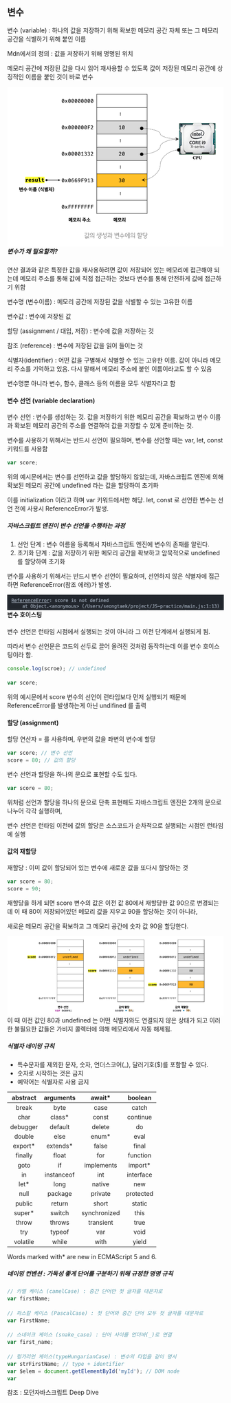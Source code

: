 ## 변수

변수 (variable) : 하나의 값을 저장하기 위해 확보한 메모리 공간 자체 또는 그 메모리 공간을 식별하기 위해 붙인 이름

Mdn에서의 정의 : 값을 저장하기 위해 명명된 위치



메모리 공간에 저장된 값을 다시 읽어 재사용할 수 있도록 값이 저장된 메모리 공간에 상징적인 이름을 붙인 것이 바로 변수

<img src="variable.png" align="left">



##### 변수가 왜 필요할까? 

연산 결과와 같은 특정한 값을 재사용하려면 값이 저장되어 있는 메모리에 접근해야 되는데 메모리 주소를 통해 값에 직접 접근하는 것보다 변수를 통해 안전하게 값에 접근하기 위함



변수명 (변수이름) : 메모리 공간에 저장된 값을 식별할 수 있는 고유한 이름

변수값 : 변수에 저장된 값

할당 (assignment / 대입, 저장) : 변수에 값을 저장하는 것

참조 (reference) : 변수에 저장된 값을 읽어 들이는 것



식별자(identifier) : 어떤 값을 구별해서 식별할 수 있는 고유한 이름. 값이 아니라 메모리 주소를 기억하고 있음. 다시 말해서 메모리 주소에 붙인 이름이라고도 할 수 있음

변수명뿐 아니라 변수, 함수, 클래스 등의 이름을 모두 식별자라고 함



#### 변수 선언 (variable declaration)

변수 선언 : 변수를 생성하는 것. 값을 저장하기 위한 메모리 공간을 확보하고 변수 이름과 확보된 메모리 공간의 주소를 연결하여 값을 저장할 수 있게 준비하는 것.

변수를 사용하기 위해서는 반드시 선언이 필요하며, 변수를 선언할 때는 var, let, const 키워드를 사용함

```js
var score;
```

위의 예시문에서는 변수를 선언하고 값을 할당하지 않았는데, 자바스크립트 엔진에 의해 확보된 메모리 공간에 undefined 라는 값을 할당하여 초기화

이를 initialization 이라고 하며 var 키워드에서만 해당. let, const 로 선언한 변수는 선언 전에 사용시 ReferenceError가 발생.



##### 자바스크립트 엔진이 변수 선언을 수행하는 과정

1. 선언 단계 : 변수 이름을 등록해서 자바스크립트 엔진에 변수의 존재를 알린다.
2. 초기화 단계 : 값을 저장하기 위한 메모리 공간을 확보하고 암묵적으로 undefined 를 할당하여 초기화



변수를 사용하기 위해서는 반드시 변수 선언이 필요하며, 선언하지 않은 식별자에 접근하면 ReferenceError(참조 에러)가 발생.

<img src="./referenceError.png" align="left">



#### 변수 호이스팅

변수 선언은 런타임 시점에서 실행되는 것이 아니라 그 이전 단계에서 실행되게 됨.

따라서 변수 선언문은 코드의 선두로 끌어 올려진 것처럼 동작하는데 이를 변수 호이스팅이라 함.

```js
console.log(scroe); // undefined

var score;
```

위의 예시문에서 score 변수의 선언이 런타임보다 먼저 실행되기 때문에 ReferenceError를 발생하는게 아닌 undifined 를 출력



#### 할당 (assignment)

할당 연산자 = 를 사용하며, 우변의 값을 좌변의 변수에 할당

```js
var score; // 변수 선언
score = 80; // 값의 할당
```



변수 선언과 할당을 하나의 문으로 표현할 수도 있다.

```js
var score = 80;
```

위처럼 선언과 할당을 하나의 문으로 단축 표현해도 자바스크립트 엔진은 2개의 문으로 나누어 각각 실행하며,

변수 선언은 런타임 이전에 값의 할당은 소스코드가 순차적으로 실행되는 시점인 런타임에 실행



#### 값의 재할당

재할당 : 이미 값이 할당되어 있는 변수에 새로운 값을 또다시 할당하는 것

```js
var score = 80;
score = 90;
```

재할당을 하게 되면 score 변수의 값은 이전 값 80에서 재할당한 값 90으로 변경되는데 이 때 80이 저장되어있던 메모리 값을 지우고 90을 할당하는 것이 아니라,

새로운 메모리 공간을 확보하고 그 메모리 공간에 숫자 값 90을 할당한다.

<img src="재할당.png" align=left>

이 때 이전 값인 80과 undefined 는 어떤 식별자와도 연결되지 않은 상태가 되고 이러한 불필요한 값들은 가비지 콜렉터에 의해 메모리에서 자동 해제됨.



##### 식별자 네이밍 규칙

- 특수문자를 제외한 문자, 숫자, 언더스코어(_), 달러기호($)를 포함할 수 있다.
- 숫자로 시작하는 것은 금지
- 예약어는 식별자로 사용 금지

| abstract | arguments  |    await*    |  boolean  |
| :------: | :--------: | :----------: | :-------: |
|  break   |    byte    |     case     |   catch   |
|   char   |   class*   |    const     | continue  |
| debugger |  default   |    delete    |    do     |
|  double  |    else    |    enum*     |   eval    |
| export*  |  extends*  |    false     |   final   |
| finally  |   float    |     for      | function  |
|   goto   |     if     |  implements  |  import*  |
|    in    | instanceof |     int      | interface |
|   let*   |    long    |    native    |    new    |
|   null   |  package   |   private    | protected |
|  public  |   return   |    short     |  static   |
|  super*  |   switch   | synchronized |   this    |
|  throw   |   throws   |  transient   |   true    |
|   try    |   typeof   |     var      |   void    |
| volatile |   while    |     with     |   yield   |

Words marked with* are new in ECMAScript 5 and 6.



##### 네이밍 컨벤션 : 가독성 좋게 단어를 구분하기 위해 규정한 명명 규칙

```js
// 카멜 케이스 (camelCase) : 중간 단어만 첫 글자를 대문자로
var firstName;

// 파스칼 케이스 (PascalCase) : 첫 단어와 중간 단어 모두 첫 글자를 대문자로
var FirstName;

// 스네이크 케이스 (snake_case) : 단어 사이를 언더바(_)로 연결
var first_name;

// 헝가리언 케이스(typeHungarianCase) : 변수의 타입을 같이 명시
var strFirstName; // type + identifier
var $elem = document.getElementById('myId'); // DOM node
var 
```



참조 : 모던자바스크립트 Deep Dive